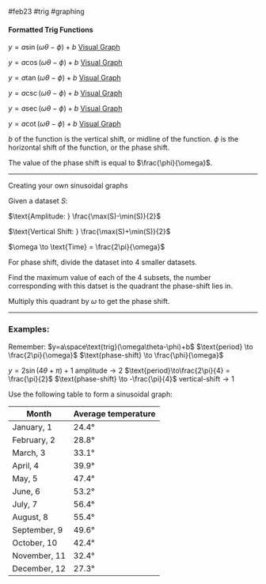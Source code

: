 #feb23 #trig #graphing
#### Formatted Trig Functions
$y=a \sin(\omega \theta - \phi) + b$
[Visual Graph](https://www.desmos.com/calculator/ixvukmknkh)

$y=a \cos(\omega \theta - \phi) + b$
[Visual Graph](https://www.desmos.com/calculator/ttxu4an35p)

$y=a \tan(\omega \theta - \phi) + b$
[Visual Graph](https://www.desmos.com/calculator/d9obuims3g)

$y=a \csc(\omega \theta - \phi) + b$
[Visual Graph](https://www.desmos.com/calculator/7lhbuevakc)

$y=a \sec(\omega \theta - \phi) + b$
[Visual Graph](https://www.desmos.com/calculator/u1j40oajtb)

$y=a \cot(\omega \theta - \phi) + b$
[Visual Graph](https://www.desmos.com/calculator/uqff0tx5if)

$b$ of the function is the vertical shift, or midline of the function.
$\phi$ is the horizontal shift of the function, or the phase shift.

The value of the phase shift is equal to $\frac{\phi}{\omega}$.


---

Creating your own sinusoidal graphs

Given a dataset $S$:

$\text{Amplitude: } \frac{\max(S)-\min(S)}{2}$

$\text{Vertical Shift: } \frac{\max(S)+\min(S)}{2}$

$\omega \to \text{Time} = \frac{2\pi}{\omega}$

For phase shift, divide the dataset into 4 smaller datasets.

Find the maximum value of each of the 4 subsets, the number corresponding with this datset is the quadrant the phase-shift lies in.

Multiply this quadrant by $\omega$ to get the phase shift.

---

### Examples:

Remember:
$y=a\space\text{trig}(\omega\theta-\phi)+b$
$\text{period} \to \frac{2\pi}{\omega}$
$\text{phase-shift} \to \frac{\phi}{\omega}$

$y = 2\sin(4\theta+\pi)+1$
$\text{amplitude} \to 2$
$\text{period}\to\frac{2\pi}{4} = \frac{\pi}{2}$
$\text{phase-shift} \to -\frac{\pi}{4}$
$\text{vertical-shift} \to 1$


Use the following table to form a sinusoidal graph: 

| Month | Average temperature |
| ---- | ---- |
| January, 1 | 24.4° |
| February, 2 | 28.8° |
| March, 3 | 33.1° |
| April, 4 | 39.9° |
| May, 5 | 47.4° |
| June, 6 | 53.2° |
| July, 7 | 56.4° |
| August, 8 | 55.4° |
| September, 9 | 49.6° |
| October, 10 | 42.4° |
| November, 11 | 32.4° |
| December, 12 | 27.3° |
